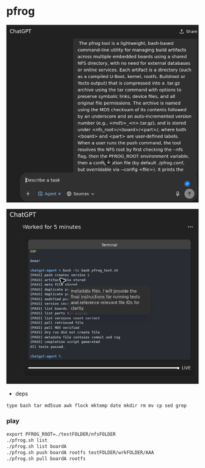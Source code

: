 # pfrog


![alt text](image.png)

![alt text](image-1.png)

* deps
```
type bash tar md5sum awk flock mktemp date mkdir rm mv cp sed grep
```

### play

```
export PFROG_ROOT=./testFOLDER/nfsFOLDER
./pfrog.sh list
./pfrog.sh list boardA
./pfrog.sh push boardA rootfs testFOLDER/wrkFOLDER/AAA
./pfrog.sh pull boardA rootfs

```
